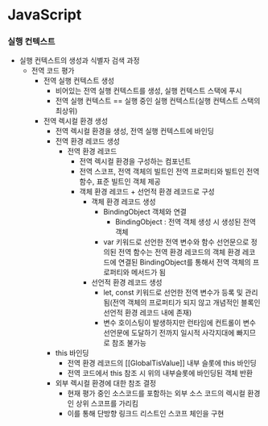# JavaScript
### 실행 컨텍스트
* 실행 컨텍스트의 생성과 식별자 검색 과정
  * 전역 코드 평가
    * 전역 실행 컨텍스트 생성  
      - 비어있는 전역 실행 컨텍스트를 생성, 실행 컨텍스트 스택에 푸시  
      - 전역 실행 컨텍스트 == 실행 중인 실행 컨텍스트(실행 컨텍스트 스택의 최상위)
    * 전역 렉시컬 환경 생성
      - 전역 렉시컬 환경을 생성, 전역 실행 컨텍스트에 바인딩
      - 전역 환경 레코드 생성
        + 전역 환경 레코드
          + 전역 렉시컬 환경을 구성하는 컴포넌트
          + 전역 스코프, 전역 객체의 빌트인 전역 프로퍼티와 빌트인 전역 함수, 표준 빌트인 객체 제공 
          + 객체 환경 레코드 + 선언적 환경 레코드로 구성
            + 객체 환경 레코드 생성
              + BindingObject 객체와 연결
                + BindingObject : 전역 객체 생성 시 생성된 전역 객체
              + var 키워드로 선언한 전역 변수와 함수 선언문으로 정의된 전역 함수는 전역 환경 레코드의 객체 환경 레코드에 연결된 BindingObject를 통해서 전역 객체의 프로퍼티와 메서드가 됨
            + 선언적 환경 레코드 생성
              + let, const 키워드로 선언한 전역 변수가 등록 및 관리됨(전역 객체의 프로퍼티가 되지 않고 개념적인 블록인 선언적 환경 레코드 내에 존재)
              + 변수 호이스팅이 발생하지만 런타임에 컨트롤이 변수 선언문에 도달하기 전까지 일시적 사각지대에 빠지므로 참조 불가능
      - this 바인딩
        * 전역 환경 레코드의 [[GlobalTisValue]] 내부 슬롯에 this 바인딩
        * 전역 코드에서 this 참조 시 위의 내부슬롯에 바인딩된 객체 반환
      - 외부 렉시컬 환경에 대한 참조 결정
        * 현재 평가 중인 소스코드를 포함하는 외부 소스 코드의 렉시컬 환경인 상위 스코프를 가리킴
        * 이를 통해 단방향 링크드 리스트인 스코프 체인을 구현 